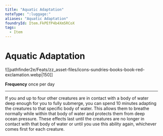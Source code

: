 ```yaml
---
title: "Aquatic Adaptation"
noteType: ":luggage:"
aliases: "Aquatic Adaptation"
foundryId: Item.FkPEfP4b4Xm5RCoX
tags:
  - Item
---
```


# Aquatic Adaptation
![[pathfinder2e/Feats/zz_asset-files/icons-sundries-books-book-red-exclamation.webp|150]]

**Frequency** once per day

* * *

If you and up to four other creatures are in contact with a body of water deep enough for you to fully submerge, you can spend 10 minutes adapting the creatures to that specific body of water. This allows them to breathe normally while within that body of water and protects them from deep ocean pressure. These effects last until the creatures are no longer in contact with that body of water or until you use this ability again, whichever comes first for each creature.
